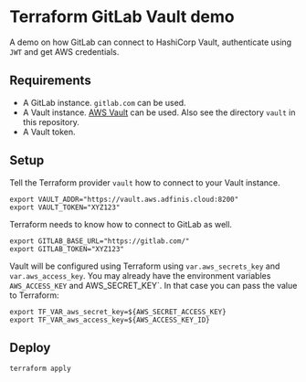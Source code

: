 # Terraform GitLab Vault demo

A demo on how GitLab can connect to HashiCorp Vault, authenticate using `JWT` and get AWS credentials.

## Requirements

- A GitLab instance. `gitlab.com` can be used.
- A Vault instance. [AWS Vault](https://registry.terraform.io/modules/robertdebock/vault/aws/latest) can be used. Also see the directory `vault` in this repository.
- A Vault token.

## Setup

Tell the Terraform provider `vault` how to connect to your Vault instance.

```shell
export VAULT_ADDR="https://vault.aws.adfinis.cloud:8200"
export VAULT_TOKEN="XYZ123"
```

Terraform needs to know how to connect to GitLab as well.

```shell
export GITLAB_BASE_URL="https://gitlab.com/"
export GITLAB_TOKEN="XYZ123"
```

Vault will be configured using Terraform using `var.aws_secrets_key` and `var.aws_access_key`. You may already have the environment variables `AWS_ACCESS_KEY` and AWS_SECRET_KEY`. In that case you can pass the value to Terraform:

```shell
export TF_VAR_aws_secret_key=${AWS_SECRET_ACCESS_KEY}
export TF_VAR_aws_access_key=${AWS_ACCESS_KEY_ID}
```

## Deploy

```shell
terraform apply
```
